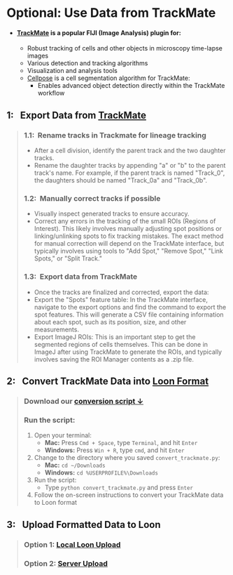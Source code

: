 # Optional: Use Data from TrackMate

- #### [TrackMate](https://imagej.net/plugins/trackmate/) is a popular FIJI (Image Analysis) plugin for:
  - Robust tracking of cells and other objects in microscopy time-lapse images
  - Various detection and tracking algorithms
  - Visualization and analysis tools
  - [Cellpose](https://www.cellpose.org/) is a cell segmentation algorithm for TrackMate:
    - Enables advanced object detection directly within the TrackMate workflow

## 1:&nbsp;&nbsp;&nbsp;Export Data from [TrackMate](https://imagej.net/plugins/trackmate/)
> ### 1.1:&nbsp;&nbsp;Rename tracks in Trackmate for lineage tracking
>
> - After a cell division, identify the parent track and the two daughter tracks.
> - Rename the daughter tracks by appending "a" or "b" to the parent track's name. For example, if the parent track is named "Track_0", the daughters should be named "Track_0a" and "Track_0b".
>
> ### 1.2:&nbsp;&nbsp;Manually correct tracks if possible
>
> - Visually inspect generated tracks to ensure accuracy.
> - Correct any errors in the tracking of the small ROIs (Regions of Interest). This likely involves manually adjusting spot positions or linking/unlinking spots to fix tracking mistakes. The exact method for manual correction will depend on the TrackMate interface, but typically involves using tools to "Add Spot," "Remove Spot," "Link Spots," or "Split Track."
>
> ### 1.3:&nbsp;&nbsp;Export data from TrackMate
>
> - Once the tracks are finalized and corrected, export the data:
> - Export the "Spots" feature table: In the TrackMate interface, navigate to the export options and find the command to export the spot features. This will generate a CSV file containing information about each spot, such as its position, size, and other measurements.
> - Export ImageJ ROIs: This is an important step to get the segmented regions of cells themselves. This can be done in ImageJ after using TrackMate to generate the ROIs, and typically involves saving the ROI Manager contents as a .zip file.

## 2:&nbsp;&nbsp;&nbsp;Convert TrackMate Data into [Loon Format](./data.md)
>
> ### Download our <a href="/convert_trackmate.py" download="convert_trackmate.py">conversion script &#8595;</a>
> ### Run the script:
> 1. Open your terminal:
>    - **Mac:** Press `Cmd + Space`, type `Terminal`, and hit `Enter`
>    - **Windows:** Press `Win + R`, type `cmd`, and hit `Enter`
> 2. Change to the directory where you saved `convert_trackmate.py`:
>    - **Mac:** `cd ~/Downloads`
>    - **Windows:** `cd %USERPROFILE%\Downloads`
> 3. Run the script:
>    - Type `python convert_trackmate.py` and press `Enter`
> 4. Follow the on-screen instructions to convert your TrackMate data to Loon format

## 3:&nbsp;&nbsp;&nbsp;Upload Formatted Data to Loon

> ### Option 1: [Local Loon Upload](/.quickstart.md)
> ### Option 2: [Server Upload](/.loon-wrappers.md)
